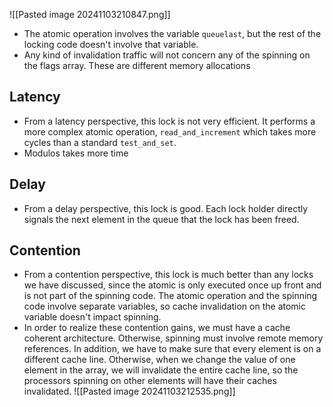 ![[Pasted image 20241103210847.png]]

- The atomic operation involves the variable `queuelast`, but the rest of the locking code doesn't involve that variable. 
- Any kind of invalidation traffic will not concern any of the spinning on the flags array. These are different memory allocations 

## Latency 

- From a latency perspective, this lock is not very efficient. It performs a more complex atomic operation, `read_and_increment` which takes more cycles than a standard `test_and_set`.
- Modulos takes more time 

## Delay 
- From a delay perspective, this lock is good. Each lock holder directly signals the next element in the queue that the lock has been freed.

## Contention
- From a contention perspective, this lock is much better than any locks we have discussed, since the atomic is only executed once up front and is not part of the spinning code. The atomic operation and the spinning code involve separate variables, so cache invalidation on the atomic variable doesn't impact spinning.
- In order to realize these contention gains, we must have a cache coherent architecture. Otherwise, spinning must involve remote memory references. In addition, we have to make sure that every element is on a different cache line. Otherwise, when we change the value of one element in the array, we will invalidate the entire cache line, so the processors spinning on other elements will have their caches invalidated.
![[Pasted image 20241103212535.png]]
